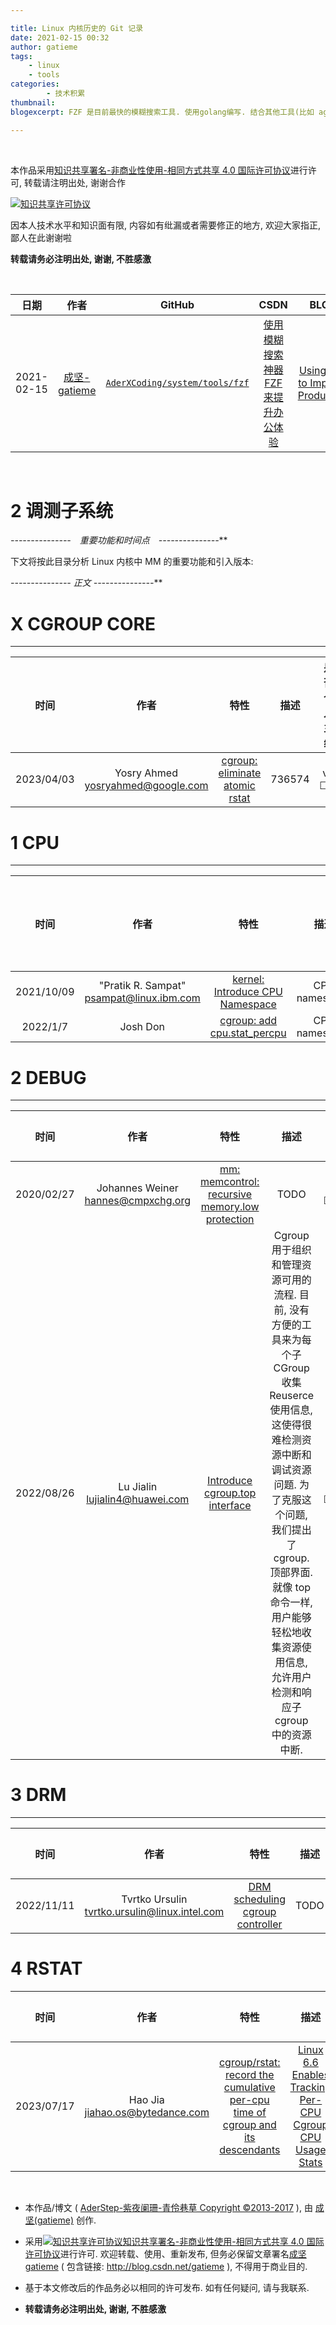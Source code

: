 ```yaml
---

title: Linux 内核历史的 Git 记录
date: 2021-02-15 00:32
author: gatieme
tags:
    - linux
    - tools
categories:
        - 技术积累
thumbnail:
blogexcerpt: FZF 是目前最快的模糊搜索工具. 使用golang编写. 结合其他工具(比如 ag 和 fasd)可以完成非常多的工作. 前段时间, 有同事给鄙人推荐了 FZF, 通过简单的配置, 配合 VIM/GIT 等工具食用, 简直事半功倍, 效率指数级提升, 因此推荐给大家.

---
```


<br>

本作品采用<a rel="license" href="http://creativecommons.org/licenses/by-nc-sa/4.0/">知识共享署名-非商业性使用-相同方式共享 4.0 国际许可协议</a>进行许可, 转载请注明出处, 谢谢合作

<a rel="license" href="http://creativecommons.org/licenses/by-nc-sa/4.0/"><img alt="知识共享许可协议" style="border-width:0" src="https://i.creativecommons.org/l/by-nc-sa/4.0/88x31.png" /></a>

因本人技术水平和知识面有限, 内容如有纰漏或者需要修正的地方, 欢迎大家指正, 鄙人在此谢谢啦

**转载请务必注明出处, 谢谢, 不胜感激**

<br>

| 日期 | 作者 | GitHub| CSDN | BLOG |
| ------- |:-------:|:-------:|:-------:|:-------:|
| 2021-02-15 | [成坚-gatieme](https://kernel.blog.csdn.net) | [`AderXCoding/system/tools/fzf`](https://github.com/gatieme/AderXCoding/tree/master/system/tools/fzf) | [使用模糊搜索神器 FZF 来提升办公体验](https://blog.csdn.net/gatieme/article/details/113828826) | [Using FZF to Improve Productivit](https://oskernellab.com/2021/02/15/2021/0215-0001-Using_FZF_to_Improve_Productivity)|


<br>

2   **调测子系统**
=====================




**-*-*-*-*-*-*-*-*-*-*-*-*-*-*-*　重要功能和时间点　-*-*-*-*-*-*-*-*-*-*-*-*-*-*-***





下文将按此目录分析 Linux 内核中 MM 的重要功能和引入版本:




**-*-*-*-*-*-*-*-*-*-*-*-*-*-*-* 正文 -*-*-*-*-*-*-*-*-*-*-*-*-*-*-***

# X CGROUP CORE
-------

| 时间  | 作者 | 特性 | 描述 | 是否合入主线 | 链接 |
|:----:|:----:|:---:|:----:|:---------:|:----:|
| 2023/04/03 | Yosry Ahmed <yosryahmed@google.com> | [cgroup: eliminate atomic rstat](https://patchwork.kernel.org/project/linux-mm/cover/20230403220337.443510-1-yosryahmed@google.com/) | 736574 | v1 ☐☑ | [LORE v1,0/5](https://lore.kernel.org/r/20230403220337.443510-1-yosryahmed@google.com) |



# 1 CPU
-------

| 时间  | 作者 | 特性 | 描述 | 是否合入主线 | 链接 |
|:----:|:----:|:---:|:----:|:---------:|:----:|
| 2021/10/09 | "Pratik R. Sampat" <psampat@linux.ibm.com> | [kernel: Introduce CPU Namespace](https://www.phoronix.com/scan.php?page=news_item&px=Linux-CPU-Namespace) | CPU namespace | RFC ☐ | [LWN RFC, 0/5]](https://lwn.net/Articles/872507) |
| 2022/1/7 |  Josh Don | [cgroup: add cpu.stat_percpu](https://lkml.org/lkml/2022/1/7/833) | CPU namespace | RFC ☐ | [LORE 1/2]](https://lkml.org/lkml/2022/1/7/833) |


# 2 DEBUG
-------

| 时间 | 作者 | 特性 | 描述 | 是否合入主线 | 链接 |
|:---:|:----:|:---:|:----:|:---------:|:----:|
| 2020/02/27 | Johannes Weiner <hannes@cmpxchg.org> | [mm: memcontrol: recursive memory.low protection](https://lore.kernel.org/all/20200227195606.46212-1-hannes@cmpxchg.org) | TODO | v1 ☐☑✓ | [LORE v1,0/3](https://lore.kernel.org/all/20200227195606.46212-1-hannes@cmpxchg.org) |
| 2022/08/26 | Lu Jialin <lujialin4@huawei.com> | [Introduce cgroup.top interface](https://lore.kernel.org/all/20220@huawei.com) | Cgroup 用于组织和管理资源可用的流程. 目前, 没有方便的工具来为每个子 CGroup 收集 Reuserce 使用信息, 这使得很难检测资源中断和调试资源问题. 为了克服这个问题, 我们提出了 cgroup. 顶部界面. 就像 top 命令一样, 用户能够轻松地收集资源使用信息, 允许用户检测和响应子 cgroup 中的资源中断. | v1 ☐☑✓ | [LORE v1,0/2](https://lore.kernel.org/all/20220826011503.103894-1-lujialin4@huawei.com) |

# 3 DRM
-------

| 时间 | 作者 | 特性 | 描述 | 是否合入主线 | 链接 |
|:---:|:----:|:---:|:----:|:---------:|:----:|
| 2022/11/11 | Tvrtko Ursulin <tvrtko.ursulin@linux.intel.com> | [DRM scheduling cgroup controller](https://lore.kernel.org/all/20221111104435.3152347-1-tvrtko.ursulin@linux.intel.com) | TODO | v2 ☐☑✓ | [LORE v2,0/13](https://lore.kernel.org/all/20221111104435.3152347-1-tvrtko.ursulin@linux.intel.com) |


# 4 RSTAT

| 时间 | 作者 | 特性 | 描述 | 是否合入主线 | 链接 |
|:---:|:----:|:---:|:----:|:---------:|:----:|
| 2023/07/17 | Hao Jia <jiahao.os@bytedance.com> | [cgroup/rstat: record the cumulative per-cpu time of cgroup and its descendants](https://git.kernel.org/pub/scm/linux/kernel/git/torvalds/linux.git/commit/?id=0437719c1a97791481c5fd59642494f2108701a8) | [Linux 6.6 Enables Tracking Per-CPU Cgroup CPU Usage Stats](https://www.phoronix.com/news/Linux-6.6-cgroup) | v1 ☑✓ [6.6-rc1](https://git.kernel.org/pub/scm/linux/kernel/git/torvalds/linux.git/commit/?id=7716f383a58314378604eecdd66949ea2cd80ef3) | [LORE](https://lore.kernel.org/all/20230717093612.40846-1-jiahao.os@bytedance.com)<br>*-*-*-*-*-*-*-* <br>[LORE v2](https://lore.kernel.org/all/20230807032930.87785-1-jiahao.os@bytedance.com) |


<br>

*   本作品/博文 ( [AderStep-紫夜阑珊-青伶巷草 Copyright ©2013-2017](http://blog.csdn.net/gatieme) ), 由 [成坚(gatieme)](http://blog.csdn.net/gatieme) 创作.

*   采用<a rel="license" href="http://creativecommons.org/licenses/by-nc-sa/4.0/"><img alt="知识共享许可协议" style="border-width:0" src="https://i.creativecommons.org/l/by-nc-sa/4.0/88x31.png" /></a><a rel="license" href="http://creativecommons.org/licenses/by-nc-sa/4.0/">知识共享署名-非商业性使用-相同方式共享 4.0 国际许可协议</a>进行许可. 欢迎转载、使用、重新发布, 但务必保留文章署名[成坚gatieme](http://blog.csdn.net/gatieme) ( 包含链接: http://blog.csdn.net/gatieme ), 不得用于商业目的.

*   基于本文修改后的作品务必以相同的许可发布. 如有任何疑问, 请与我联系.

*   **转载请务必注明出处, 谢谢, 不胜感激**
<br>
